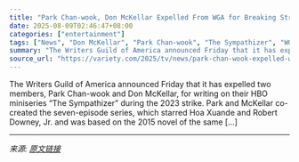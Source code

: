 ```yaml
---
title: "Park Chan-wook, Don McKellar Expelled From WGA for Breaking Strike Rules on ‘The Sympathizer’"
date: 2025-08-09T02:46:47+08:00
categories: ["entertainment"]
tags: ["News", "Don McKellar", "Park Chan-wook", "The Sympathizer", "WGA", "Writers Guild Of America"]
summary: "The Writers Guild of America announced Friday that it has expelled two members, Park Chan-wook and Don McKellar, for writing on their HBO miniseries &#8220;The Sympathizer&#8221; during the 2023 strik"
source_url: "https://variety.com/2025/tv/news/park-chan-wook-expelled-wga-breaking-strike-1236482956/"
---
```


The Writers Guild of America announced Friday that it has expelled two members, Park Chan-wook and Don McKellar, for writing on their HBO miniseries &#8220;The Sympathizer&#8221; during the 2023 strike. Park and McKellar co-created the seven-episode series, which starred Hoa Xuande and Robert Downey, Jr. and was based on the 2015 novel of the same [&#8230;]

---

*来源: [原文链接](https://variety.com/2025/tv/news/park-chan-wook-expelled-wga-breaking-strike-1236482956/)*
